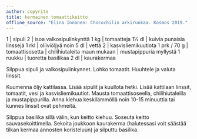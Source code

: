 ```yaml
---
author: copyrite
title: kermainen tomaattikeitto
offline_source: "Elina Innanen: Chocochilin arkiruokaa. Kosmos 2019."
---
```


1 | sipuli
2 | isoa valkosipulinkynttä
1 kg | tomaatteja
1½ dl | kuivia punaisia linssejä
1 rkl | oliiviöljyä
noin 5 dl | vettä
2 | kasvisliemikuutiota
1 prk / 70 g | tomaattisosetta
| chilihiutaleita maun mukaan
| mustapippuria myllystä
1 ruukku | tuoretta basilikaa
2 dl | kaurakermaa

Silppua sipuli ja valkosipulinkynnet. Lohko tomaatit. Huuhtele ja valuta linssit.

Kuumenna öljy kattilassa. Lisää sipulit ja kuullota hetki. Lisää kattilaan linssit, tomaatit, vesi ja kasvisliemikuutiot. Mausta tomaattisoseella, chilihiutaleilla ja mustapippurilla. Anna kiehua keskilämmöllä noin 10-15 minuuttia tai kunnes linssit ovat pehmeitä.

Silppua basilika sillä välin, kun keitto kiehuu. Soseuta keitto sauvasekoittimella. Sekoita joukkoon kaurakerma (halutessasi voit säästää tilkan kermaa annosten koristeluun) ja silputtu basilika.
